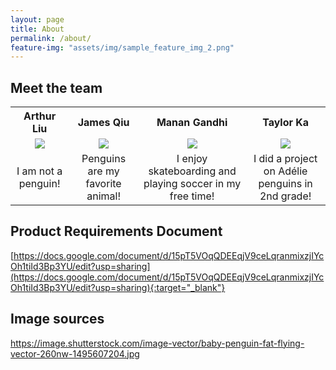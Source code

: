 ```yaml
---
layout: page
title: About
permalink: /about/
feature-img: "assets/img/sample_feature_img_2.png"
---
```

## Meet the team
<table style="width:100%">
<tbody>
    <tr>
    <th style="border: none; text-align: center;">Arthur Liu</th>
    <th style="border: none; text-align: center;">James Qiu</th>
    <th style="border: none; text-align: center;">Manan Gandhi</th>
    <th style="border: none; text-align: center;">Taylor Ka</th>
    </tr>
    <tr>
    <td style="border: none; text-align: center;">
        <img src="/xrcapstone22wi-team3/assets/img/arthur_liu.jpg" style="border: none; text-align: center;">
    </td>
    <td align="center" style="border: none; text-align: center;">
        <img src="/xrcapstone22wi-team3/assets/img/james_qiu.jpeg" style="border: none; text-align: center;">
    </td>
    <td align="center" style="border: none; text-align: center;">
        <img src="/xrcapstone22wi-team3/assets/img/manan_gandhi.jpeg" style="border: none; text-align: center;">
    </td>
    <td align="center" style="border: none; text-align: center;">
        <img src="/xrcapstone22wi-team3/assets/img/taylor_ka.jpg" style="border: none; text-align: center;">
    </td>
    </tr>
    <tr>
    <td style="border: none; text-align: center;">I am not a penguin!</td>
    <td style="border: none; text-align: center;">Penguins are my favorite animal!</td>
    <td style="border: none; text-align: center;">I enjoy skateboarding and playing soccer in my free time!</td>
    <td style="border: none; text-align: center;">I did a project on Adélie penguins in 2nd grade!</td>
    </tr>
</tbody>
</table>

## Product Requirements Document
[https://docs.google.com/document/d/15pT5VOqQDEEqjV9ceLqranmixzjIYcOh1tiId3Bp3YU/edit?usp=sharing](https://docs.google.com/document/d/15pT5VOqQDEEqjV9ceLqranmixzjIYcOh1tiId3Bp3YU/edit?usp=sharing){:target="_blank"}

## Image sources
https://image.shutterstock.com/image-vector/baby-penguin-fat-flying-vector-260nw-1495607204.jpg
